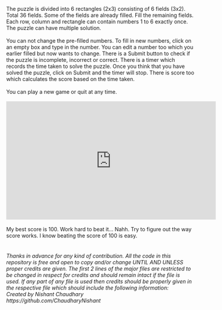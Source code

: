 <body>
The puzzle is divided into 6 rectangles (2x3) consisting of 6 fields (3x2). Total 36 fields. Some of the fields are already filled. Fill the remaining fields. Each row, column and rectangle can contain numbers 1 to 6 exactly once. The puzzle can have multiple solution.
<br><br>You can not change the pre-filled numbers. To fill in new numbers, click on an empty box and type in the number. You can edit a number too which you earlier filled but now wants to change. There is a Submit button to check if the puzzle is incomplete, incorrect or correct. There is a timer which records the time taken to solve the puzzle. Once you think that you have solved the puzzle, click on Submit and the timer will stop.
There is score too which calculates the score based on the time taken.
<br><br>You can play a new game or quit at any time.
<br><br><iframe width="560" height="315" src="https://www.youtube.com/embed/3g4llOB4w0Q" frameborder="0" allow="accelerometer; autoplay; encrypted-media; gyroscope; picture-in-picture" allowfullscreen></iframe>
<br><br>My best score is 100. Work hard to beat it... Nahh. Try to figure out the way score works. I know beating the score of 100 is easy.
<i><br><br><h6>Thanks in advance for any kind of contribution. All the code in this repository is free and open to copy and/or change UNTIL AND UNLESS proper credits are given. The first 2 lines of the major files are restricted to be changed in respect for credits and should remain intact if the file is used. If any part of any file is used then credits should be properly given in the respective file which should include the following information:
<br>Created by Nishant Chaudhary
<br>https://github.com/ChaudharyNishant</i></h6>
</body>
